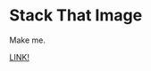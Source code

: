 # Stack That Image

Make me.

<a target="_blank"  href="https://img.cjburkey.com/" title="Link to a live version of this repository">LINK!</a>
